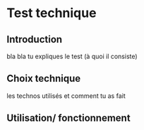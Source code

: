 # Test technique
## Introduction
bla bla tu expliques le test (à quoi il consiste)
## Choix technique
les technos utilisés et comment tu as fait
## Utilisation/ fonctionnement
